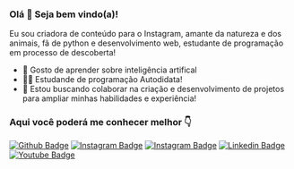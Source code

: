 ### Olá 👋 Seja bem vindo(a)!
Eu sou criadora de conteúdo para o Instagram, amante da natureza e dos animais, fã de python e desenvolvimento web, estudante de programação em processo de descoberta!
- 🤖 Gosto de aprender sobre inteligência artifical 
- 👩‍🎓 Estudande de programação Autodidata! 
- 🤝 Estou buscando colaborar na criação e desenvolvimento de projetos para ampliar minhas habilidades e experiência! 

### Aqui você poderá me conhecer melhor 👇 

[![Github Badge](https://img.shields.io/badge/-Github-000?style=flat-square&logo=Github&logoColor=white&link=https://github.com/analuisadev)](https://github.com/analuisadev)
[![Instagram Badge](https://img.shields.io/badge/-Instagram-ff0000?style=flat-square&logo=Instagram&logoColor=white&link=https://www.instagram.com/eu.anaofc/)](https://www.instagram.com/eu.anaofc/)
[![Instagram Badge](https://img.shields.io/badge/-Instagram-ff0000?style=flat-square&logo=Instagram&logoColor=white&link=https://www.instagram.com/eidev.oficial/)](https://www.instagram.com/eidev.oficial/)
[![Linkedin Badge](https://img.shields.io/badge/-LinkedIn-blue?style=flat-square&logo=Linkedin&logoColor=white&link=https://www.linkedin.com/in/ana-luisa-346752190/)](https://www.linkedin.com/in/ana-luisa-346752190/)
[![Youtube Badge](https://img.shields.io/badge/-YouTube-ff0000?style=flat-square&labelColor=ff0000&logo=youtube&logoColor=white&link=https://www.youtube.com/channel/UCP7FiSKfSvzXAEioSYKUs2Q)](https://www.youtube.com/channel/UCP7FiSKfSvzXAEioSYKUs2Q)
